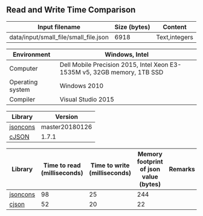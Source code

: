 
## Read and Write Time Comparison


Input filename|Size (bytes)|Content
---|---|---
data/input/small_file/small_file.json|6918|Text,integers

Environment|Windows, Intel
---|---
Computer|Dell Mobile Precision 2015, Intel Xeon E3-1535M v5, 32GB memory, 1TB SSD
Operating system|Windows 2010
Compiler|Visual Studio 2015

Library|Version
---|---
[jsoncons](https://github.com/danielaparker/jsoncons)|master20180126
[cJSON](https://github.com/DaveGamble/cJSON)|1.7.1

Library|Time to read (milliseconds)|Time to write (milliseconds)|Memory footprint of json value (bytes)|Remarks
---|---|---|---|---
[jsoncons](https://github.com/danielaparker/jsoncons)|98|25|244|
[cjson](https://github.com/DaveGamble/cJSON)|52|20|22|

